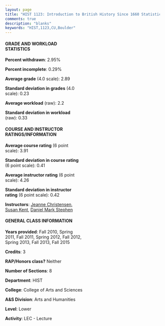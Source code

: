 ```yaml
---
layout: page
title: "HIST 1123: Introduction to British History Since 1660 Statistics"
comments: true
description: "blanks"
keywords: "HIST,1123,CU,Boulder"
---
```

<head>
<script src="https://ajax.googleapis.com/ajax/libs/jquery/2.1.3/jquery.min.js"></script>
<script src="https://dl.dropboxusercontent.com/s/pc42nxpaw1ea4o9/highcharts.js?dl=0"></script>
<!-- <script src="../assets/js/highcharts.js"></script> -->
<style type="text/css">@font-face {
	font-family: "Bebas Neue";
	src: url(https://www.filehosting.org/file/details/544349/BebasNeue Regular.otf) format("opentype");
	}
	h1.Bebas { 
		font-family: "Bebas Neue", Verdana, Tahoma;
	}
</style>
</head>
<body>
	<div id="container" style="float: right; width: 45%; height: 88%; margin-left: 2.5%; margin-right: 2.5%;"></div>
	<script language="JavaScript">
		$(document).ready(function() {
		var chart = {type: 'column'};
		var title = {text: 'Grade Distribution'};
		var xAxis = {categories: ['A','B','C','D','F'],crosshair: true};
		var yAxis = {min: 0,title: {text: 'Percentage'}};
		var tooltip = {headerFormat: '<center><b><span style="font-size:20px">{point.key}</span></b></center>',
		               pointFormat: '<td style="padding:0"><b>{point.y:.1f}%</b></td>',
		               footerFormat: '</table>',shared: true,useHTML: true};
		var plotOptions = {column: {pointPadding: 0.0,borderWidth: 0}};  
		var credits = {enabled: false};var series= [{name: 'Percent',data: [27.16,44.64,23.17,2.38,2.66,]}];
		var json = {};
		json.chart = chart;
		json.title = title;
		json.tooltip = tooltip;
		json.xAxis = xAxis;
		json.yAxis = yAxis;  
		json.series = series;
		json.plotOptions = plotOptions;  
		json.credits = credits;
		$('#container').highcharts(json);
	});
	</script>
</body>
			   
#### GRADE AND WORKLOAD STATISTICS

**Percent withdrawn**: 2.95%

**Percent incomplete**: 0.29%

**Average grade** (4.0 scale): 2.89

**Standard deviation in grades** (4.0 scale): 0.23

**Average workload** (raw): 2.2

**Standard deviation in workload** (raw): 0.33

#### COURSE AND INSTRUCTOR RATINGS/INFORMATION

**Average course rating** (6 point scale): 3.91

**Standard deviation in course rating** (6 point scale): 0.41

**Average instructor rating** (6 point scale): 4.26

**Standard deviation in instructor rating** (6 point scale): 0.42

**Instructors**: <a href='../../instructors/Jeanne_Christensen'>Jeanne Christensen</a>, <a href='../../instructors/Susan_Kent'>Susan Kent</a>, <a href='../../instructors/Daniel_Mark_Stephen'>Daniel Mark Stephen</a>

#### GENERAL CLASS INFORMATION

**Years provided**: Fall 2010, Spring 2011, Fall 2011, Spring 2012, Fall 2012, Spring 2013, Fall 2013, Fall 2015

**Credits**: 3

**RAP/Honors class?** Neither

**Number of Sections**: 8

**Department**: HIST

**College**: College of Arts and Sciences

**A&S Division**: Arts and Humanities

**Level**: Lower

**Activity**: LEC - Lecture
